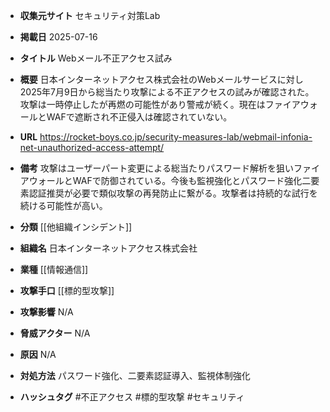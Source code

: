 - **収集元サイト**
セキュリティ対策Lab

- **掲載日**
2025-07-16

- **タイトル**
Webメール不正アクセス試み

- **概要**
日本インターネットアクセス株式会社のWebメールサービスに対し2025年7月9日から総当たり攻撃による不正アクセスの試みが確認された。攻撃は一時停止したが再燃の可能性があり警戒が続く。現在はファイアウォールとWAFで遮断され不正侵入は確認されていない。

- **URL**
https://rocket-boys.co.jp/security-measures-lab/webmail-infonia-net-unauthorized-access-attempt/

- **備考**
攻撃はユーザーパート変更による総当たりパスワード解析を狙いファイアウォールとWAFで防御されている。今後も監視強化とパスワード強化二要素認証推奨が必要で類似攻撃の再発防止に繋がる。攻撃者は持続的な試行を続ける可能性が高い。

- **分類**
[[他組織インシデント]]

- **組織名**
日本インターネットアクセス株式会社

- **業種**
[[情報通信]]

- **攻撃手口**
[[標的型攻撃]]

- **攻撃影響**
N/A

- **脅威アクター**
N/A

- **原因**
N/A

- **対処方法**
パスワード強化、二要素認証導入、監視体制強化

- **ハッシュタグ**
#不正アクセス #標的型攻撃 #セキュリティ
